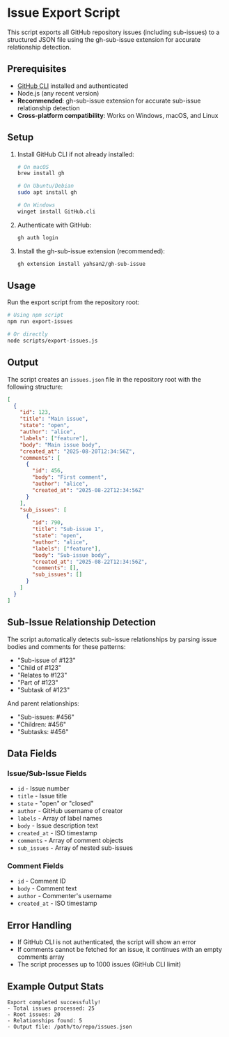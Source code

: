 # Issue Export Script

This script exports all GitHub repository issues (including sub-issues) to a structured JSON file using the gh-sub-issue extension for accurate relationship detection.

## Prerequisites

- [GitHub CLI](https://cli.github.com/) installed and authenticated
- Node.js (any recent version)
- **Recommended**: gh-sub-issue extension for accurate sub-issue relationship detection
- **Cross-platform compatibility**: Works on Windows, macOS, and Linux

## Setup

1. Install GitHub CLI if not already installed:
   ```bash
   # On macOS
   brew install gh
   
   # On Ubuntu/Debian
   sudo apt install gh
   
   # On Windows
   winget install GitHub.cli
   ```

2. Authenticate with GitHub:
   ```bash
   gh auth login
   ```

3. Install the gh-sub-issue extension (recommended):
   ```bash
   gh extension install yahsan2/gh-sub-issue
   ```

## Usage

Run the export script from the repository root:

```bash
# Using npm script
npm run export-issues

# Or directly
node scripts/export-issues.js
```

## Output

The script creates an `issues.json` file in the repository root with the following structure:

```json
[
  {
    "id": 123,
    "title": "Main issue",
    "state": "open",
    "author": "alice",
    "labels": ["feature"],
    "body": "Main issue body",
    "created_at": "2025-08-20T12:34:56Z",
    "comments": [
      {
        "id": 456,
        "body": "First comment",
        "author": "alice",
        "created_at": "2025-08-22T12:34:56Z"
      }
    ],
    "sub_issues": [
      {
        "id": 790,
        "title": "Sub-issue 1",
        "state": "open",
        "author": "alice",
        "labels": ["feature"],
        "body": "Sub-issue body",
        "created_at": "2025-08-22T12:34:56Z",
        "comments": [],
        "sub_issues": []
      }
    ]
  }
]
```

## Sub-Issue Relationship Detection

The script automatically detects sub-issue relationships by parsing issue bodies and comments for these patterns:

- "Sub-issue of #123"
- "Child of #123"  
- "Relates to #123"
- "Part of #123"
- "Subtask of #123"

And parent relationships:
- "Sub-issues: #456"
- "Children: #456"
- "Subtasks: #456"

## Data Fields

### Issue/Sub-Issue Fields
- `id` - Issue number
- `title` - Issue title
- `state` - "open" or "closed"
- `author` - GitHub username of creator
- `labels` - Array of label names
- `body` - Issue description text
- `created_at` - ISO timestamp
- `comments` - Array of comment objects
- `sub_issues` - Array of nested sub-issues

### Comment Fields
- `id` - Comment ID
- `body` - Comment text
- `author` - Commenter's username  
- `created_at` - ISO timestamp

## Error Handling

- If GitHub CLI is not authenticated, the script will show an error
- If comments cannot be fetched for an issue, it continues with an empty comments array
- The script processes up to 1000 issues (GitHub CLI limit)

## Example Output Stats

```
Export completed successfully!
- Total issues processed: 25
- Root issues: 20
- Relationships found: 5
- Output file: /path/to/repo/issues.json
```
